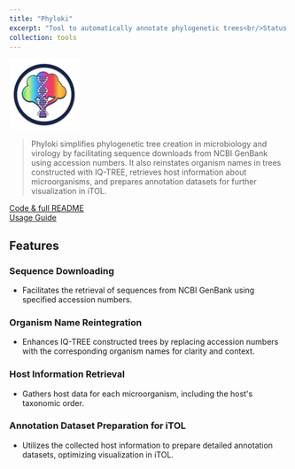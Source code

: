 ```yaml
---
title: "Phyloki"
excerpt: "Tool to automatically annotate phylogenetic trees<br/>Status: In seek of ideas how to make it perfect<br/><img src='/images/phyloki/phyloki_logo_light.png' width='500px'>"
collection: tools
---
```


<img src='/images/phyloki/phyloki_simple_light.png' width="25%">

> Phyloki simplifies phylogenetic tree creation in microbiology and virology by facilitating sequence downloads from NCBI GenBank using accession numbers. It also reinstates organism names in trees constructed with IQ-TREE, retrieves host information about microorganisms, and prepares annotation datasets for further visualization in iTOL.

<a href="https://github.com/iliapopov17/phyloki"><i class="fab fa-fw fa-github zoom" aria-hidden="true"></i> Code & full README </a><br>
<a href="https://github.com/iliapopov17/phyloki/wiki"><i class="fas fa-fw fa-link zoom" aria-hidden="true"></i> Usage Guide </a>

## Features
### Sequence Downloading
- Facilitates the retrieval of sequences from NCBI GenBank using specified accession numbers.

### Organism Name Reintegration
- Enhances IQ-TREE constructed trees by replacing accession numbers with the corresponding organism names for clarity and context.

### Host Information Retrieval
- Gathers host data for each microorganism, including the host's taxonomic order.

### Annotation Dataset Preparation for iTOL
- Utilizes the collected host information to prepare detailed annotation datasets, optimizing visualization in iTOL.
